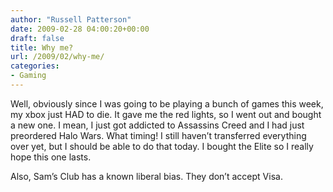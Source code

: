 ```yaml
---
author: "Russell Patterson"
date: 2009-02-28 04:00:20+00:00
draft: false
title: Why me?
url: /2009/02/why-me/
categories:
- Gaming
---
```


Well, obviously since I was going to be playing a bunch of games this week, my xbox just HAD to die. It gave me the red lights, so I went out and bought a new one. I mean, I just got addicted to Assassins Creed and I had just preordered Halo Wars. What timing! I still haven’t transferred everything over yet, but I should be able to do that today. I bought the Elite so I really hope this one lasts.

Also, Sam’s Club has a known liberal bias. They don’t accept Visa.
